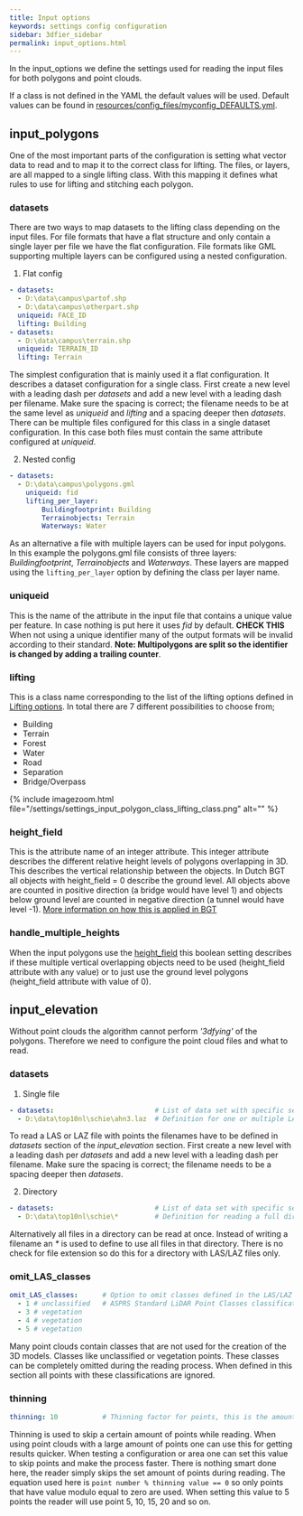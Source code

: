 ```yaml
---
title: Input options
keywords: settings config configuration
sidebar: 3dfier_sidebar
permalink: input_options.html
---
```


In the input_options we define the settings used for reading the input files for both polygons and point clouds.

If a class is not defined in the YAML the default values will be used. Default values can be found in [resources/config_files/myconfig_DEFAULTS.yml](https://github.com/{{site.repository}}/raw/master/resources/config_files/myconfig_DEFAULTS.yml).

## input_polygons
One of the most important parts of the configuration is setting what vector data to read and to map it to the correct class for lifting. The files, or layers, are all mapped to a single lifting class. With this mapping it defines what rules to use for lifting and stitching each polygon.

### datasets
There are two ways to map datasets to the lifting class depending on the input files. For file formats that have a flat structure and only contain a single layer per file we have the flat configuration. File formats like GML supporting multiple layers can be configured using a nested configuration.

1. Flat config
~~~ yaml
- datasets:
  - D:\data\campus\partof.shp
  - D:\data\campus\otherpart.shp
  uniqueid: FACE_ID
  lifting: Building
- datasets:
  - D:\data\campus\terrain.shp
  uniqueid: TERRAIN_ID
  lifting: Terrain
~~~
The simplest configuration that is mainly used it a flat configuration. It describes a dataset configuration for a single class. First create a new level with a leading dash per *datasets* and add a new level with a leading dash per filename. Make sure the spacing is correct; the filename needs to be at the same level as *uniqueid* and *lifting* and a spacing deeper then *datasets*. There can be multiple files configured for this class in a single dataset configuration. In this case both files must contain the same attribute configured at *uniqueid*.

2. Nested config
~~~ yaml
- datasets:
  - D:\data\campus\polygons.gml
	uniqueid: fid
	lifting_per_layer:
		Buildingfootprint: Building
		Terrainobjects: Terrain
		Waterways: Water
~~~
As an alternative a file with multiple layers can be used for input polygons. In this example the polygons.gml file consists of three layers: *Buildingfootprint*, *Terrainobjects* and *Waterways*. These layers are mapped using the `lifting_per_layer` option by defining the class per layer name.

### uniqueid
This is the name of the attribute in the input file that contains a unique value per feature. In case nothing is put here it uses *fid* by default. **CHECK THIS**
When not using a unique identifier many of the output formats will be invalid according to their standard. **Note: Multipolygons are split so the identifier is changed by adding a trailing counter**.

### lifting
This is a class name corresponding to the list of the lifting options defined in [Lifting options]({{site.baseurl}}/lifting_options). In total there are 7 different possibilities to choose from;
- Building
- Terrain
- Forest
- Water
- Road
- Separation
- Bridge/Overpass

{% include imagezoom.html file="/settings/settings_input_polygon_class_lifting_class.png" alt="" %}

### height_field
This is the attribute name of an integer attribute. This integer attribute describes the different relative height levels of polygons overlapping in 3D. This describes the vertical relationship between the objects. In Dutch BGT all objects with height_field = 0 describe the ground level. All objects above are counted in positive direction (a bridge would have level 1) and objects below ground level are counted in negative direction (a tunnel would have level -1). [More information on how this is applied in BGT](http://imgeo.geostandaarden.nl/def/imgeo-object/overbruggingsdeel/inwinningsregel-imgeo/toelichting-relatieve-hoogte)

### handle_multiple_heights
When the input polygons use the [height_field](#height_field) this boolean setting describes if these multiple vertical overlapping objects need to be used (height_field attribute with any value) or to just use the ground level polygons (height_field attribute with value of 0).

## input_elevation
Without point clouds the algorithm cannot perform *'3dfying'* of the polygons. Therefore we need to configure the point cloud files and what to read. 

### datasets
1. Single file
~~~ yaml
- datasets:                         # List of data set with specific settings
  - D:\data\top10nl\schie\ahn3.laz  # Definition for one or multiple LAS/LAZ files using the same parameters
~~~
To read a LAS or LAZ file with points the filenames have to be defined in *datasets* section of the *input_elevation* section. First create a new level with a leading dash per *datasets* and add a new level with a leading dash per filename. Make sure the spacing is correct; the filename needs to be a spacing deeper then *datasets*.

2. Directory
~~~ yaml
- datasets:                         # List of data set with specific settings
  - D:\data\top10nl\schie\*         # Definition for reading a full directory with LAS/LAZ files using the same parameters
~~~
Alternatively all files in a directory can be read at once. Instead of writing a filename an *\** is used to define to use all files in that directory. There is no check for file extension so do this for a directory with LAS/LAZ files only.

### omit_LAS_classes
~~~ yaml
omit_LAS_classes:      # Option to omit classes defined in the LAS/LAZ files
  - 1 # unclassified   # ASPRS Standard LiDAR Point Classes classification value
  - 3 # vegetation
  - 4 # vegetation
  - 5 # vegetation
~~~
Many point clouds contain classes that are not used for the creation of the 3D models. Classes like unclassified or vegetation points. These classes can be completely omitted during the reading process. When defined in this section all points with these classifications are ignored. 

### thinning
~~~ yaml
thinning: 10           # Thinning factor for points, this is the amount of points skipped during read, a value of 10 would result in points number 10, 20, 30, 40 being used
~~~
Thinning is used to skip a certain amount of points while reading. When using point clouds with a large amount of points one can use this for getting results quicker. When testing a configuration or area one can set this value to skip points and make the process faster. There is nothing smart done here, the reader simply skips the set amount of points during reading. The equation used here is `point number % thinning value == 0` so only points that have value modulo equal to zero are used. When setting this value to 5 points the reader will use point 5, 10, 15, 20 and so on.